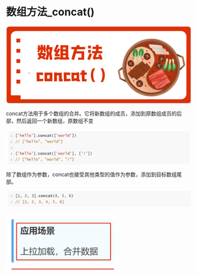 <h1>数组方法_concat()</h1>

![Alt text](image.png)

concat方法用于多个数组的合并。它将新数组的成员，添加到原数组成员的后部，然后返回一个新数组，原数组不变

![Alt text](image-1.png)

除了数组作为参数，concat也接受其他类型的值作为参数，添加到目标数组尾部。

![Alt text](image-2.png)

![Alt text](image-3.png)